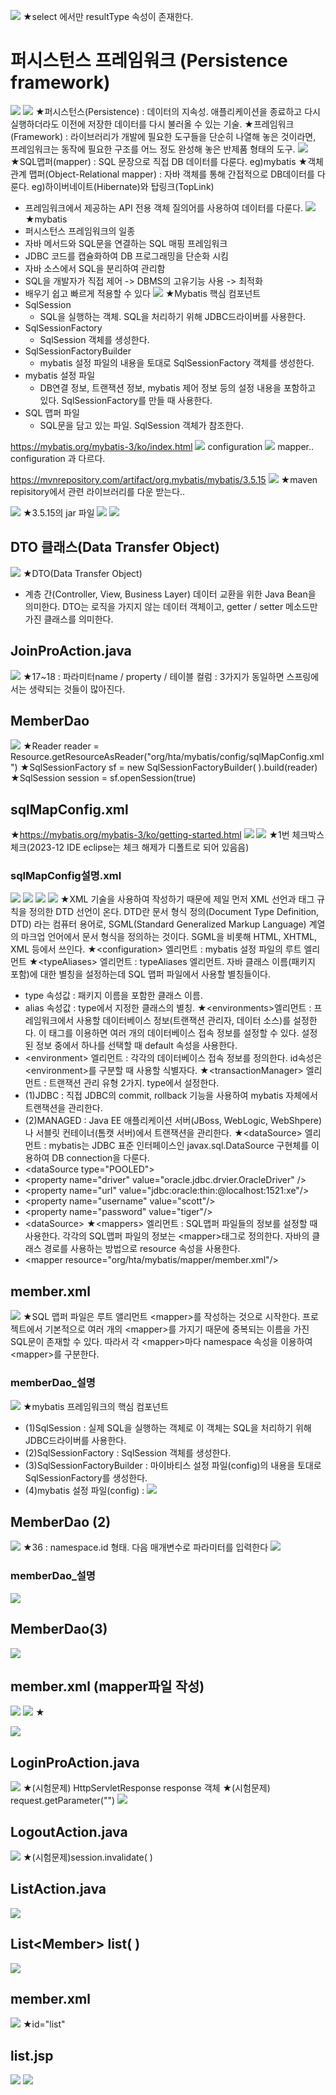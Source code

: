 ![](../image/Pasted%20image%2020240412090917.png)
★select 에서만 resultType 속성이 존재한다.

# 퍼시스턴스 프레임워크 (Persistence framework)
![](../image/Pasted%20image%2020240412090941.png)
![](../image/Pasted%20image%2020240412091021.png)
★퍼시스턴스(Persistence) : 데이터의 지속성. 애플리케이션을 종료하고 다시 실행하더라도 이전에 저장한 데이터를 다시 불러올 수 있는 기술.
★프레임워크(Framework) : 라이브러리가 개발에 필요한 도구들을 단순히 나열해 놓은 것이라면, 프레임워크는 동작에 필요한 구조를 어느 정도 완성해 놓은 반제품 형태의 도구.
![](../image/Pasted%20image%2020240412091130.png)
★SQL맵퍼(mapper) : SQL 문장으로 직접 DB 데이터를 다룬다. eg)mybatis
★객체 관계 맵퍼(Object-Relational mapper) : 자바 객체를 통해 간접적으로 DB데이터를 다룬다. eg)하이버네이트(Hibernate)와 탑링크(TopLink)
- 프레임워크에서 제공하는 API 전용 객체 질의어를 사용하여 데이터를 다룬다.
![](../image/Pasted%20image%2020240412091236.png)
★mybatis
- 퍼시스턴스 프레임워크의 일종
- 자바 메서드와 SQL문을 연결하는 SQL 매핑 프레임워크
- JDBC 코드를 캡슐화하여 DB 프로그래밍을 단순화 시킴
- 자바 소스에서 SQL을 분리하여 관리함
- SQL을 개발자가 직접 제어 -> DBMS의 고유기능 사용 -> 최적화
- 배우기 쉽고 빠르게 적용할 수 있다
![](../image/Pasted%20image%2020240412091344.png)
★Mybatis 핵심 컴포넌트
- SqlSession
  - SQL을 실행하는 객체. SQL을 처리하기 위해 JDBC드라이버를 사용한다.
- SqlSessionFactory
  - SqlSession 객체를 생성한다.
- SqlSessionFactoryBuilder
  - mybatis 설정 파일의 내용을 토대로 SqlSessionFactory 객체를 생성한다.
- mybatis 설정 파일
  - DB연결 정보, 트랜잭션 정보, mybatis 제어 정보 등의 설정 내용을 포함하고 있다. SqlSessionFactory를 만들 때 사용한다.
- SQL 맵퍼 파일
  - SQL문을 담고 있는 파일. SqlSession 객체가 참조한다.

https://mybatis.org/mybatis-3/ko/index.html
![](../image/Pasted%20image%2020240412091855.png)
configuration
![](../image/Pasted%20image%2020240412091824.png)
mapper.. configuration 과 다르다.

https://mvnrepository.com/artifact/org.mybatis/mybatis/3.5.15
![](../image/Pasted%20image%2020240412092059.png)
★maven repisitory에서 관련 라이브러리를 다운 받는다..

![](../image/Pasted%20image%2020240412092152.png)
★3.5.15의 jar 파일
![](../image/240412_Image20240412092211.png)
![](../image/Pasted%20image%2020240412094133.png)

## DTO 클래스(Data Transfer Object)
![](../image/Pasted%20image%2020240412094252.png)
★DTO(Data Transfer Object)
- 계층 간(Controller, View, Business Layer) 데이터 교환을 위한 Java Bean을 의미한다. DTO는 로직을 가지지 않는 데이터 객체이고, getter / setter 메소드만 가진 클래스를 의미한다.


## JoinProAction.java
![](../image/Pasted%20image%2020240412112052.png)
★17~18 : 파라미터name / property /  테이블 컬럼 : 3가지가 동일하면 스프링에서는 생략되는 것들이 많아진다.


## MemberDao
![](../image/Pasted%20image%2020240412113332.png)
★Reader reader = Resource.getResourceAsReader("org/hta/mybatis/config/sqlMapConfig.xml")
★SqlSessionFactory sf = new SqlSessionFactoryBuilder( ).build(reader)
★SqlSession session = sf.openSession(true)
## sqlMapConfig.xml
★https://mybatis.org/mybatis-3/ko/getting-started.html
![](../image/Pasted%20image%2020240412113619.png)
![](../image/Pasted%20image%2020240412120130.png)
★1번 체크박스 체크(2023-12 IDE eclipse는 체크 해제가 디폴트로 되어 있음음)

### sqlMapConfig설명.xml
![](../image/Pasted%20image%2020240412120156.png)
![](../image/Pasted%20image%2020240412121209.png)
![](../image/Pasted%20image%2020240412121902.png)
![](../image/Pasted%20image%2020240412122152.png)
★XML 기술을 사용하여 작성하기 때문에 제일 먼저 XML 선언과 태그 규칙을 정의한 DTD 선언이 온다. DTD란 문서 형식 정의(Document Type Definition, DTD) 라는 컴퓨터 용어로, SGML(Standard Generalized Markup Language) 계열의 마크업 언어에서 문서 형식을 정의하는 것이다. SGML을 비롯해 HTML, XHTML, XML 등에서 쓰인다.
★\<configuration> 엘리먼트 : mybatis 설정 파일의 루트 엘리먼트
★\<typeAliases> 엘리먼트 : typeAliases 엘리먼트. 자바 클래스 이름(패키지 포함)에 대한 별칭을 설정하는데 SQL 맵퍼 파일에서 사용할 별칭들이다.
- type 속성값 : 패키지 이름을 포함한 클래스 이름.
- alias 속성값 : type에서 지정한 클래스의 별칭.
★\<environments>엘리먼트 : 프레임워크에서 사용할 데이터베이스 정보(트랜잭션 관리자, 데이터 소스)를 설정한다. 이 태그를 이용하면 여러 개의 데이터베이스 접속 정보를 설정할 수 있다. 설정된 정보 중에서 하나를 선택할 때 default 속성을 사용한다.
- \<environment> 엘리먼트 : 각각의 데이터베이스 접속 정보를 정의한다. id속성은 \<environment>를 구분할 때 사용할 식별자다.
★\<transactionManager> 엘리먼트 : 트랜잭션 관리 유형 2가지. type에서 설정한다.
- (1)JDBC : 직접 JDBC의 commit, rollback 기능을 사용하여 mybatis 자체에서 트랜잭션을 관리한다.
- (2)MANAGED : Java EE 애플리케이션 서버(JBoss, WebLogic, WebShpere)나 서블릿 컨테이너(톰캣 서버)에서 트랜잭션을 관리한다.
★\<dataSource> 엘리먼트 : mybatis는 JDBC 표준 인터페이스인 javax.sql.DataSource 구현체를 이용하여 DB connection을 다룬다.
- \<dataSource type="POOLED">
-   \<property name="driver" value="oracle.jdbc.drvier.OracleDriver" />
-   \<property name="url" value="jdbc:oracle:thin:@localhost:1521:xe"/>
-   \<property name="username" value="scott"/>
-   \<property name="password" value="tiger"/>
- \<dataSource>
★\<mappers> 엘리먼트 : SQL맵퍼 파일들의 정보를 설정할 때 사용한다. 각각의 SQL맵퍼 파일의 정보는 \<mapper>태그로 정의한다. 자바의 클래스 경로를 사용하는 방법으로 resource 속성을 사용한다.
- \<mapper resource="org/hta/mybatis/mapper/member.xml"/>

## member.xml
![](../image/Pasted%20image%2020240412123244.png)
★SQL 맵퍼 파일은 루트 앨리먼트 \<mapper>를 작성하는 것으로 시작한다. 프로젝트에서 기본적으로 여러 개의 \<mapper>를 가지기 때문에 중복되는 이름을 가진 SQL문이 존재할 수 있다. 따라서 각 \<mapper>마다 namespace 속성을 이용하여 \<mapper>를 구분한다.


### memberDao_설명
![](../image/Pasted%20image%2020240412124926.png)
★mybatis 프레임워크의 핵심 컴포넌트
- (1)SqlSession : 실제 SQL을 실행하는 객체로 이 객체는 SQL을 처리하기 위해 JDBC드라이버를 사용한다.
- (2)SqlSessionFactory : SqlSession 객체를 생성한다.
- (3)SqlSessionFactoryBuilder : 마이바티스 설정 파일(config)의 내용을 토대로 SqlSessionFactory를 생성한다.
- (4)mybatis 설정 파일(config) : 
![](../image/Pasted%20image%2020240412140550.png)


## MemberDao (2)
![](../image/Pasted%20image%2020240412142536.png)
★36 : namespace.id 형태. 다음 매개변수로 파라미터를 입력한다
![](../image/Pasted%20image%2020240412143014.png)


### memberDao_설명
![](../image/Pasted%20image%2020240412144020.png)

## MemberDao(3)
![](../image/Pasted%20image%2020240412144404.png)


## member.xml (mapper파일 작성)
![](../image/Pasted%20image%2020240412144811.png)
![](../image/Pasted%20image%2020240412150555.png)
★

![](../image/Pasted%20image%2020240412151435.png)


## LoginProAction.java
![](../image/Pasted%20image%2020240412160630.png)
★(시험문제) HttpServletResponse response 객체
★(시험문제) request.getParameter("")
![](../image/Pasted%20image%2020240412161449.png)


## LogoutAction.java
![](../image/Pasted%20image%2020240412163745.png)
★(시험문제)session.invalidate( )


## ListAction.java
![](../image/Pasted%20image%2020240412164457.png)

## List\<Member> list( )
![](../image/Pasted%20image%2020240412164956.png)


## member.xml
![](../image/Pasted%20image%2020240412170430.png)
★id="list"


## list.jsp
![](../image/Pasted%20image%2020240412172143.png)
![](../image/Pasted%20image%2020240412173746.png)
  